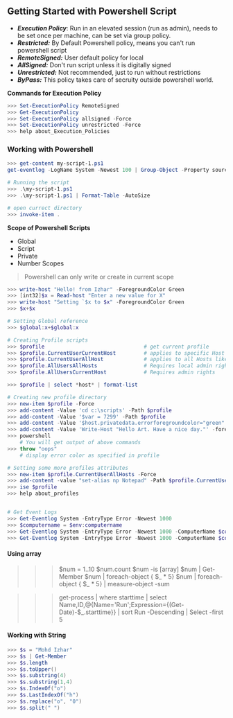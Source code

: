 ## Getting Started with Powershell Script

- ***Execution Policy***: Run in an elevated session (run as admin), needs to be set once per machine, can be set via group policy.
- ***Restricted:*** By Default Powershell policy, means you can't run powershell script
- ***RemoteSigned:*** User default policy for local
- ***AllSigned:*** Don't run script unless it is digitally signed
- ***Unrestricted:*** Not recommended, just to run without restrictions
- ***ByPass:*** This policy takes care of secruity outside powershell world.

**Commands for Execution Policy** 
```powershell
>>> Set-ExecutionPolicy RemoteSigned
>>> Get-ExecutionPolicy
>>> Set-ExecutionPolicy allsigned -Force
>>> Set-ExecutionPolicy unrestricted -Force
>>> help about_Execution_Policies
```

### Working with Powershell
```powershell
>>> get-content my-script-1.ps1
get-eventlog -LogName System -Newest 100 | Group-Object -Property source -NoElement | Sort-Object -Property count,Name -Descending

# Running the script
>>> .\my-script-1.ps1
>>> .\my-script-1.ps1 | Format-Table -AutoSize

# open currect directory
>>> invoke-item .
```

**Scope of Powershell Scripts**
- Global
- Script
- Private
- Number Scopes

> Powershell can only write or create in current scope

```powershell
>>> write-host "Hello! from Izhar" -ForegroundColor Green
>>> [int32]$x = Read-host "Enter a new value for X"
>>> write-host "Setting `$x to $x" -ForegroundColor Green
>>> $x+$x

# Setting Global reference
>>> $global:x+$global:x

# Creating Profile scripts
>>> $profile                                # get current profile
>>> $profile.CurrentUserCurrentHost         # applies to specific Host
>>> $profile.CurrentUserAllHost             # applies to all Hosts like (console, ISE, VSCode and other hosted by powershell)
>>> $profile.AllUsersAllHosts               # Requires local admin rights to create or modify
>>> $profile.AllUsersCurrentHost            # Requires admin rights

>>> $profile | select *host* | format-list

# Creating new profile directory
>>> new-item $profile -Force
>>> add-content -Value 'cd c:\scripts' -Path $profile
>>> add-content -Value '$var = 7299' -Path $profile
>>> add-content -Value '$host.privatedata.errorforegroundcolor="green"' -Path $profile
>>> add-content -Value 'Write-Host "Hello Art. Have a nice day."' -foregroundcolor magenta- -Path $profile
>>> powershell
    # You will get output of above commands
>>> throw "oops"
    # display error color as specified in profile

# Setting some more profiles attributes
>>> new-item $profile.CurrentUserAllHosts -Force
>>> add-content -value "set-alias np Notepad" -Path $profile.CurrentUserAllHosts
>>> ise $profile
>>> help about_profiles


# Get Event Logs
>>> Get-Eventlog System -EntryType Error -Newest 1000
>>> $computername = $env:computername
>>> Get-Eventlog System -EntryType Error -Newest 1000 -ComputerName $computername
>>> Get-Eventlog System -EntryType Error -Newest 1000 -ComputerName $computername | Group -Property Source -NoElement
```


#### Using array
>>> $num = 1..10
>>> $num.count
>>> $num -is [array]
>>> $num | Get-Member
>>> $num | foreach-object { $_ * 5}
>>> $num | foreach-object { $_ * 5} | measure-object -sum

>>> get-process | where starttime |  select Name,ID,@{Name='Run';Expression={(Get-Date)-$_.starttime}} | sort Run -Descending | Select -first 5


#### Working with String 
```powershell
>>> $s = "Mohd Izhar"
>>> $s | Get-Member
>>> $s.length
>>> $s.toUpper()
>>> $s.substring(4)
>>> $s.substring(1,4)
>>> $s.IndexOf("o")
>>> $s.LastIndexOf("h")
>>> $s.replace("o", "0")
>>> $s.split(" ")
```
